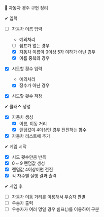 🚩 자동차 경주 구현 정리

✔ 입력

- [ ] 자동차 이름 입력

  - 예외처리
  - [ ] 쉼표가 없는 경우
  - [x] 자동차 이름이 0이상 5자 이하가 아닌 경우
  - [x] 이름 중복의 경우

- [x] 시도할 횟수 입력

  - 예외처리
  - [x] 정수가 아닌 경우

- [x] 시도할 횟수 저장

✔ 클래스 생성

- [x] 자동차 생성
  - [x] 이름, 이동 거리
  - [x] 랜덤값이 4이상인 경우 전진하는 함수
- [x] 자동차 리스트에 추가

✔ 게임 시작

- [x] 시도 횟수만큼 반복
- [x] 0 ~ 9 랜덤값 생성
- [x] 랜덤값 4이상이면 전진
- [x] 각 차수별 실행 결과 출력

✔ 게임 후

- [ ] 자동차 이동 거리를 이용해서 우승자 판별
- [ ] 우승자 출력
- [ ] 우승자가 여러 명일 경우 쉼표(,)를 이용하여 구분
